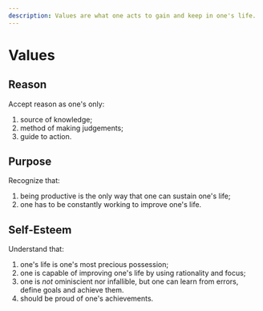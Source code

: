 ```yaml
---
description: Values are what one acts to gain and keep in one's life.
---
```


# Values

## Reason

Accept reason as one's only:

1. source of knowledge;
2. method of making judgements;
3. guide to action.

## Purpose

Recognize that:

1. being productive is the only way that one can sustain one's life; 
2. one has to be constantly working to improve one's life.

## Self-Esteem

Understand that:

1. one's life is one's most precious possession;
2. one is capable of improving one's life by using rationality and focus;
3. one is _not_ ominiscient nor infallible, but one can learn from errors, define goals and achieve them.
4. should be proud of one's achievements.
